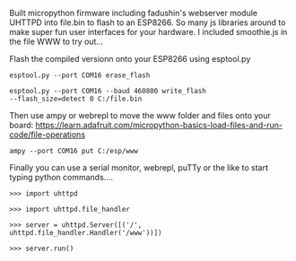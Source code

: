 Built micropython firmware including fadushin's webserver module UHTTPD into file.bin to flash to an ESP8266. So many js libraries around to make super fun user interfaces for your hardware. I included smoothie.js in the file WWW to try out...

Flash the compiled versionn onto your ESP8266 using esptool.py

<code>esptool.py --port COM16 erase_flash</code>

<code>esptool.py --port COM16 --baud 460800 write_flash --flash_size=detect 0 C:/file.bin</code>

Then use ampy or webrepl to move the www folder and files onto your board: https://learn.adafruit.com/micropython-basics-load-files-and-run-code/file-operations

<code>ampy --port COM16 put C:/esp/www</code>

Finally you can use a serial monitor, webrepl, puTTy or the like to start typing python commands....

<code>>>> import uhttpd</code>

<code>>>> import uhttpd.file_handler</code>

<code>>>> server = uhttpd.Server([('/', uhttpd.file_handler.Handler('/www'))])</code>

<code>>>> server.run()</code>

